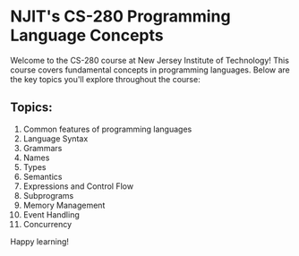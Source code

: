 # NJIT's CS-280 Programming Language Concepts

Welcome to the CS-280 course at New Jersey Institute of Technology! This course covers fundamental concepts in programming languages. Below are the key topics you'll explore throughout the course:

## Topics:

1. Common features of programming languages
2. Language Syntax
3. Grammars
4. Names
5. Types
6. Semantics
7. Expressions and Control Flow
8. Subprograms
9. Memory Management
10. Event Handling
11. Concurrency

Happy learning!
